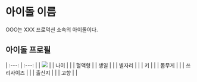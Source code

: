# 아이돌 이름

OOO는 XXX 프로덕션 소속의 아이돌이다.

## 아이돌 프로필

| :---: | :---: |
| <img src="image/01 Haruka.png"/> |
| 나이 | |
| 혈액형 |
| 생일 | |
| 별자리 | |
| 키 | |
| 몸무게 | |
| 쓰리사이즈 | |
| 출신지 | |
| 고향 | |
